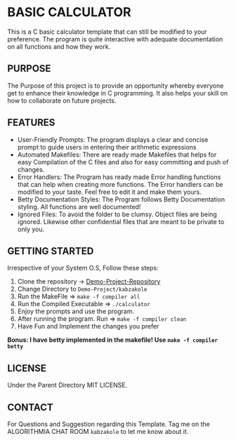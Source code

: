 # **BASIC CALCULATOR**

This is a C basic calculator template that can still be modified to your
preference. The program is quite interactive with adequate documentation
on all functions and how they work.

## **PURPOSE**

The Purpose of this project is to provide an opportunity whereby everyone
get to enhance their knowledge in C programming. It also helps your skill
on how to collaborate on future projects.

## **FEATURES**

- User-Friendly Prompts: The program displays a clear and concise prompt to guide users in entering their arithmetic expressions
- Automated Makefiles: There are ready made Makefiles that helps for easy Compilation of the C files and also for easy committing and push of changes.
- Error Handlers: The Program has ready made Error handling functions that can help when creating more functions. The Error handlers can be modified to your taste. Feel free to edit it and make them yours.
- Betty Documentation Styles: The Program follows Betty Documentation styling. All functions are well documented!
- Ignored Files: To avoid the folder to be clumsy. Object files are being ignored. Likewise other confidential files that are meant to be private to only you.

## **GETTING STARTED**

Irrespective of your System O.S, Follow these steps:

1. Clone the repository -> [Demo-Project-Repository](https://github.com/ALX-SE-Algorithmia/Demo-Project)
2. Change Directory to `Demo-Project/kabzakole`
3. Run the MakeFile => `make -f compiler all`
4. Run the Compiled Executable => `./calculator`
5. Enjoy the prompts and use the program.
6. After running the program. Run => `make -f compiler clean`
7. Have Fun and Implement the changes you prefer

**Bonus: I have betty implemented in the makefile! Use `make -f compiler betty`** 

## **LICENSE**

Under the Parent Directory MIT LICENSE.

## **CONTACT**

For Questions and Suggestion regarding this Template. Tag me on the ALGORITHMIA CHAT ROOM `kabzakole` to let me know about it.
